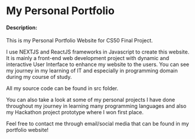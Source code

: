 # My Personal Portfolio

#### Description:
This is my Personal Portfolio Website for CS50 Final Project. 

I use NEXTJS and ReactJS frameworks in Javascript to create this website. It is mainly a front-end web development project with dynamic and interactive User Interface to enhance my website to the users. You can see my journey in my learning of IT and especially in programming domain during my course of study. 

All my source code can be found in src folder.

You can also take a look at some of my personal projects I have done throughout my journey in learning many programming languages and also my Hackathon project prototype where I won first place.

Feel free to contact me through email/social media that can be found in my portfolio website!
